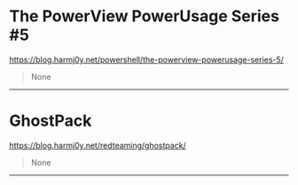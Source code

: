 # The PowerView PowerUsage Series #5

https://blog.harmj0y.net/powershell/the-powerview-powerusage-series-5/
<blockquote>
None
</blockquote>

---

# GhostPack

https://blog.harmj0y.net/redteaming/ghostpack/
<blockquote>
None
</blockquote>

---

